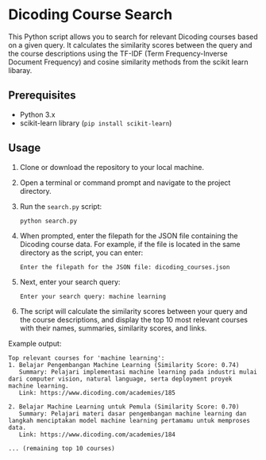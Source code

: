 # Dicoding Course Search

This Python script allows you to search for relevant Dicoding courses based on a given query. It calculates the similarity scores between the query and the course descriptions using the TF-IDF (Term Frequency-Inverse Document Frequency) and cosine similarity methods from the scikit learn libaray.

## Prerequisites

- Python 3.x
- scikit-learn library (`pip install scikit-learn`)

## Usage

1. Clone or download the repository to your local machine.

2. Open a terminal or command prompt and navigate to the project directory.

3. Run the `search.py` script:

   ```
   python search.py
   ```

4. When prompted, enter the filepath for the JSON file containing the Dicoding course data. For example, if the file is located in the same directory as the script, you can enter:

   ```
   Enter the filepath for the JSON file: dicoding_courses.json
   ```

5. Next, enter your search query:

   ```
   Enter your search query: machine learning
   ```

6. The script will calculate the similarity scores between your query and the course descriptions, and display the top 10 most relevant courses with their names, summaries, similarity scores, and links.

Example output:

```
Top relevant courses for 'machine learning':
1. Belajar Pengembangan Machine Learning (Similarity Score: 0.74)
   Summary: Pelajari implementasi machine learning pada industri mulai dari computer vision, natural language, serta deployment proyek machine learning.
   Link: https://www.dicoding.com/academies/185

2. Belajar Machine Learning untuk Pemula (Similarity Score: 0.70)
   Summary: Pelajari materi dasar pengembangan machine learning dan langkah menciptakan model machine learning pertamamu untuk memproses data.
   Link: https://www.dicoding.com/academies/184

... (remaining top 10 courses)
```